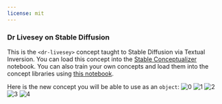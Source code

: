 ```yaml
---
license: mit
---
```

### Dr Livesey on Stable Diffusion
This is the `<dr-livesey>` concept taught to Stable Diffusion via Textual Inversion. You can load this concept into the [Stable Conceptualizer](https://colab.research.google.com/github/huggingface/notebooks/blob/main/diffusers/stable_conceptualizer_inference.ipynb) notebook. You can also train your own concepts and load them into the concept libraries using [this notebook](https://colab.research.google.com/github/huggingface/notebooks/blob/main/diffusers/sd_textual_inversion_training.ipynb).

Here is the new concept you will be able to use as an `object`:
![<dr-livesey> 0](https://huggingface.co/sd-concepts-library/dr-livesey/resolve/main/concept_images/4.jpeg)
![<dr-livesey> 1](https://huggingface.co/sd-concepts-library/dr-livesey/resolve/main/concept_images/1.jpeg)
![<dr-livesey> 2](https://huggingface.co/sd-concepts-library/dr-livesey/resolve/main/concept_images/2.jpeg)
![<dr-livesey> 3](https://huggingface.co/sd-concepts-library/dr-livesey/resolve/main/concept_images/3.jpeg)
![<dr-livesey> 4](https://huggingface.co/sd-concepts-library/dr-livesey/resolve/main/concept_images/0.jpeg)

